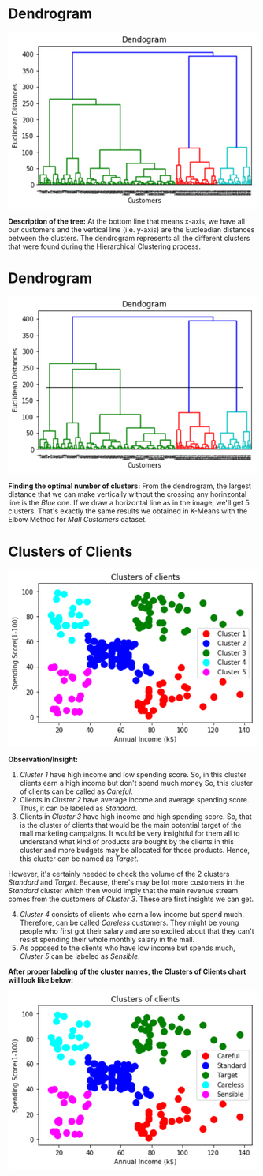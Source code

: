 # Dendrogram

<img src="Visualization/Dendrogram.jpeg" width="600px">

**Description of the tree:**
At the bottom line that means x-axis, we have all our customers and the vertical line (i.e. y-axis) are the Eucleadian distances between the clusters. The dendrogram represents all the different clusters that were found during the Hierarchical Clustering process.

# Dendrogram

<img src="Visualization/Dendrogram with Cutting Point.jpeg" width="600px">

**Finding the optimal number of clusters:**
From the dendrogram, the largest distance that we can make vertically without the crossing any horinzontal line is the *Blue* one. If we draw a horizontal line as in the image, we'll get 5 clusters. That's exactly the same results we obtained in K-Means with the Elbow Method for *Mall Customers* dataset.

# Clusters of Clients

<img src="Visualization/Clusters of Clients.jpeg" width="600px">

**Observation/Insight:**
1. *Cluster 1* have high income and low spending score. So, in this cluster clients earn a high income but don't spend much money So, this cluster of clients can be called as *Careful*.
2. Clients in *Cluster 2* have average income and average spending score. Thus, it can be labeled as *Standard*.
3. Clients in *Cluster 3* have high income and high spending score. So, that is the cluster of clients that would be the main potential target of the mall marketing campaigns. It would be very insightful for them all to understand what kind of products are bought by the clients in this cluster and more budgets may be allocated for those products. Hence, this cluster can be named as *Target*.

However, it's certainly needed to check the volume of the 2 clusters *Standard* and *Target*. Because, there's may be lot more customers in the *Standard* cluster which then would imply that the main revenue stream comes from the customers of *Cluster 3*. These are first insights we can get.


4. *Cluster 4* consists of clients who earn a low income but spend much. Therefore, can be called *Careless* customers. They might be young people who first got their salary and are so excited about that they can't resist spending their whole monthly salary in the mall.
5. As opposed to the clients who have low income but spends much, *Cluster 5* can be labeled as *Sensible*.

**After proper labeling of the cluster names, the Clusters of Clients chart will look like below:**

<img src="Visualization/Clusters of Clients (with labels).jpeg" width="600px">
